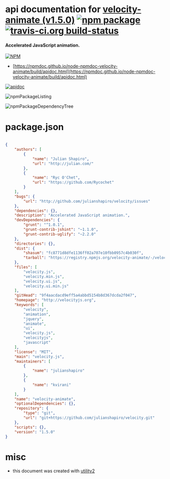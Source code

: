 # api documentation for  [velocity-animate (v1.5.0)](http://velocityjs.org)  [![npm package](https://img.shields.io/npm/v/npmdoc-velocity-animate.svg?style=flat-square)](https://www.npmjs.org/package/npmdoc-velocity-animate) [![travis-ci.org build-status](https://api.travis-ci.org/npmdoc/node-npmdoc-velocity-animate.svg)](https://travis-ci.org/npmdoc/node-npmdoc-velocity-animate)
#### Accelerated JavaScript animation.

[![NPM](https://nodei.co/npm/velocity-animate.png?downloads=true&downloadRank=true&stars=true)](https://www.npmjs.com/package/velocity-animate)

- [https://npmdoc.github.io/node-npmdoc-velocity-animate/build/apidoc.html](https://npmdoc.github.io/node-npmdoc-velocity-animate/build/apidoc.html)

[![apidoc](https://npmdoc.github.io/node-npmdoc-velocity-animate/build/screenCapture.buildCi.browser.%252Ftmp%252Fbuild%252Fapidoc.html.png)](https://npmdoc.github.io/node-npmdoc-velocity-animate/build/apidoc.html)

![npmPackageListing](https://npmdoc.github.io/node-npmdoc-velocity-animate/build/screenCapture.npmPackageListing.svg)

![npmPackageDependencyTree](https://npmdoc.github.io/node-npmdoc-velocity-animate/build/screenCapture.npmPackageDependencyTree.svg)



# package.json

```json

{
    "authors": [
        {
            "name": "Julian Shapiro",
            "url": "http://julian.com/"
        },
        {
            "name": "Ryc O'Chet",
            "url": "https://github.com/Rycochet"
        }
    ],
    "bugs": {
        "url": "http://github.com/julianshapiro/velocity/issues"
    },
    "dependencies": {},
    "description": "Accelerated JavaScript animation.",
    "devDependencies": {
        "grunt": "^1.0.1",
        "grunt-contrib-jshint": "~1.1.0",
        "grunt-contrib-uglify": "~2.2.0"
    },
    "directories": {},
    "dist": {
        "shasum": "fc8771d8dfe1136ff02a707e10fbb0957c4b030f",
        "tarball": "https://registry.npmjs.org/velocity-animate/-/velocity-animate-1.5.0.tgz"
    },
    "files": [
        "velocity.js",
        "velocity.min.js",
        "velocity.ui.js",
        "velocity.ui.min.js"
    ],
    "gitHead": "9f4aacdacd9eff5a4abbd5154b8d367dcda2f047",
    "homepage": "http://velocityjs.org",
    "keywords": [
        "velocity",
        "animation",
        "jquery",
        "animate",
        "ui",
        "velocity.js",
        "velocityjs",
        "javascript"
    ],
    "license": "MIT",
    "main": "velocity.js",
    "maintainers": [
        {
            "name": "julianshapiro"
        },
        {
            "name": "kvirani"
        }
    ],
    "name": "velocity-animate",
    "optionalDependencies": {},
    "repository": {
        "type": "git",
        "url": "git+https://github.com/julianshapiro/velocity.git"
    },
    "scripts": {},
    "version": "1.5.0"
}
```



# misc
- this document was created with [utility2](https://github.com/kaizhu256/node-utility2)
